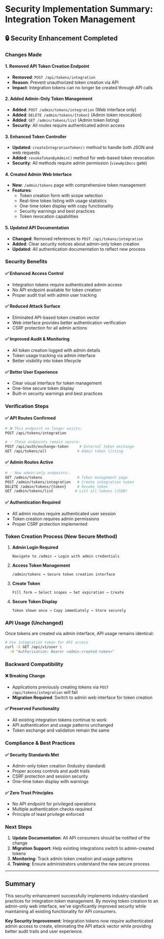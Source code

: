 # Security Implementation Summary: Integration Token Management

## 🔒 Security Enhancement Completed

### Changes Made

#### 1. **Removed API Token Creation Endpoint**
- **Removed**: `POST /api/tokens/integration` 
- **Reason**: Prevent unauthorized token creation via API
- **Impact**: Integration tokens can no longer be created through API calls

#### 2. **Added Admin-Only Token Management**
- **Added**: `POST /admin/tokens/integration` (Web interface only)
- **Added**: `DELETE /admin/tokens/{token}` (Admin token revocation)  
- **Added**: `GET /admin/tokens/list` (Admin token listing)
- **Security**: All routes require authenticated admin access

#### 3. **Enhanced Token Controller**
- **Updated**: `createIntegrationToken()` method to handle both JSON and web requests
- **Added**: `revokeTokenByAdmin()` method for web-based token revocation
- **Security**: All methods require admin permission (`viewApiDocs` gate)

#### 4. **Created Admin Web Interface**
- **New**: `/admin/tokens` page with comprehensive token management
- **Features**: 
  - Token creation form with scope selection
  - Real-time token listing with usage statistics
  - One-time token display with copy functionality
  - Security warnings and best practices
  - Token revocation capabilities

#### 5. **Updated API Documentation**
- **Changed**: Removed references to `POST /api/tokens/integration`
- **Added**: Clear security notices about admin-only token creation
- **Updated**: All authentication documentation to reflect new process

### Security Benefits

#### ✅ **Enhanced Access Control**
- Integration tokens require authenticated admin access
- No API endpoint available for token creation
- Proper audit trail with admin user tracking

#### ✅ **Reduced Attack Surface** 
- Eliminated API-based token creation vector
- Web interface provides better authentication verification
- CSRF protection for all admin actions

#### ✅ **Improved Audit & Monitoring**
- All token creation logged with admin details
- Token usage tracking via admin interface
- Better visibility into token lifecycle

#### ✅ **Better User Experience**
- Clear visual interface for token management
- One-time secure token display
- Built-in security warnings and best practices

### Verification Steps

#### ✅ **API Routes Confirmed**
```bash
# ❌ This endpoint no longer exists:
POST /api/tokens/integration

# ✅ These endpoints remain secure:
POST /api/auth/exchange-token     # External token exchange
GET /api/tokens/all              # Admin token listing
```

#### ✅ **Admin Routes Active**
```bash
# ✅ New admin-only endpoints:
GET /admin/tokens                # Token management page
POST /admin/tokens/integration   # Create integration token
DELETE /admin/tokens/{token}     # Revoke token
GET /admin/tokens/list          # List all tokens (JSON)
```

#### ✅ **Authentication Required**
- All admin routes require authenticated user session
- Token creation requires admin permissions
- Proper CSRF protection implemented

### Token Creation Process (New Secure Method)

1. **Admin Login Required**
   ```
   Navigate to /admin → Login with admin credentials
   ```

2. **Access Token Management**
   ```
   /admin/tokens → Secure token creation interface
   ```

3. **Create Token**
   ```
   Fill form → Select scopes → Set expiration → Create
   ```

4. **Secure Token Display**
   ```
   Token shown once → Copy immediately → Store securely
   ```

### API Usage (Unchanged)

Once tokens are created via admin interface, API usage remains identical:

```bash
# Use integration token for API access
curl -X GET /api/v1/user \
  -H "Authorization: Bearer <admin-created-token>"
```

### Backward Compatibility

#### ❌ **Breaking Change**
- Applications previously creating tokens via `POST /api/tokens/integration` will fail
- **Migration Required**: Switch to admin web interface for token creation

#### ✅ **Preserved Functionality**
- All existing integration tokens continue to work
- API authentication and usage patterns unchanged
- Token exchange and validation remain the same

### Compliance & Best Practices

#### ✅ **Security Standards Met**
- Admin-only token creation (Industry standard)
- Proper access controls and audit trails
- CSRF protection and session security
- One-time token display with warnings

#### ✅ **Zero Trust Principles**
- No API endpoint for privileged operations
- Multiple authentication checks required
- Principle of least privilege enforced

### Next Steps

1. **Update Documentation**: All API consumers should be notified of the change
2. **Migration Support**: Help existing integrations switch to admin-created tokens  
3. **Monitoring**: Track admin token creation and usage patterns
4. **Training**: Ensure administrators understand the new secure process

---

## Summary

This security enhancement successfully implements industry-standard practices for integration token management. By moving token creation to an admin-only web interface, we've significantly improved security while maintaining all existing functionality for API consumers.

**Key Security Improvement**: Integration tokens now require authenticated admin access to create, eliminating the API attack vector while providing better audit trails and user experience.
